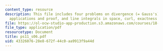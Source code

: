 ```yaml
---
content_type: resource
description: This file includes four problems on divergence (= Gauss's) theorem, its
  applications and proof, and line integrals in space, curl, exactness and potentials.
file: https://ol-ocw-studio-app-production.s3.amazonaws.com/courses/18-02-multivariable-calculus-spring-2006/4332607628e8672f44c0aa9913f9a44d_ps11_s06.pdf
file_type: application/pdf
resourcetype: Document
title: ps11_s06.pdf
uid: 43326076-28e8-672f-44c0-aa9913f9a44d
---
```


